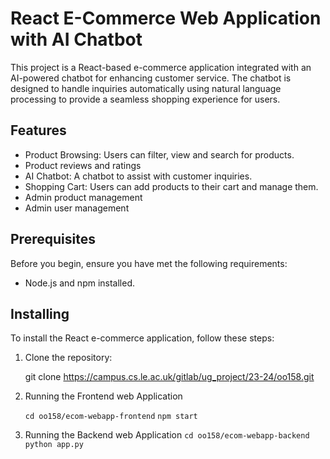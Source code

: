 # React E-Commerce Web Application with AI Chatbot

This project is a React-based e-commerce application integrated with an AI-powered chatbot for enhancing customer service. The chatbot is designed to handle inquiries automatically using natural language processing to provide a seamless shopping experience for users.

## Features

- Product Browsing: Users can filter, view and search for products.
- Product reviews and ratings
- AI Chatbot: A chatbot to assist with customer inquiries.
- Shopping Cart: Users can add products to their cart and manage them.
- Admin product management
- Admin user management

## Prerequisites

Before you begin, ensure you have met the following requirements:

- Node.js and npm installed.

## Installing

To install the React e-commerce application, follow these steps:

1. Clone the repository:

   git clone https://campus.cs.le.ac.uk/gitlab/ug_project/23-24/oo158.git

2. Running the Frontend web Application

   `cd oo158/ecom-webapp-frontend`
   `npm start`

3. Running the Backend web Application
   `cd oo158/ecom-webapp-backend`
   `python app.py`

